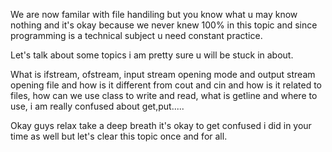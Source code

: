We are now familar with file handiling but you know what u may know nothing and it's okay because we never knew 100% in this topic and since programming is a technical subject u need constant practice.

Let's talk about some topics i am pretty sure u will be stuck in about.

What is ifstream, ofstream, input stream opening mode and output stream opening file and how is it different from cout and cin and how is it related to files, how can we use class to write and read, what is getline and where to use, i am really confused about get,put.....

Okay guys relax take a deep breath it's okay to get confused i did in your time as well but let's clear this topic once and for all.




